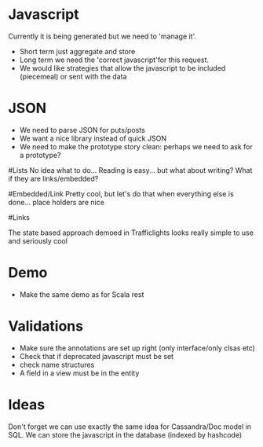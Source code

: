 # Javascript

Currently it is being generated but we need to 'manage it'. 
* Short term just aggregate and store
* Long term we need the 'correct javascript'for this request.
* We would like strategies that allow the javascript to be included (piecemeal) or sent with the data

# JSON

* We need to parse JSON for puts/posts
* We want a nice library instead of quick JSON
* We need to make the prototype story clean: perhaps we need to ask for a prototype?

#Lists
No idea what to do...
Reading is easy... but what about writing? What if they are links/embedded?


#Embedded/Link
Pretty cool, but let's do that when everything else is done... place holders are nice

#Links

The state based approach demoed in Trafficlights looks really simple to use and seriously cool

# Demo

* Make the same demo as for Scala rest


# Validations

* Make sure the annotations are set up right (only interface/only clsas etc)
* Check that if deprecated javascript must be set
* check name structures
* A field in a view must be in the entity

# Ideas
 
Don't forget we can use exactly the same idea for Cassandra/Doc model in SQL. We can store the javascript
in the database (indexed by hashcode)